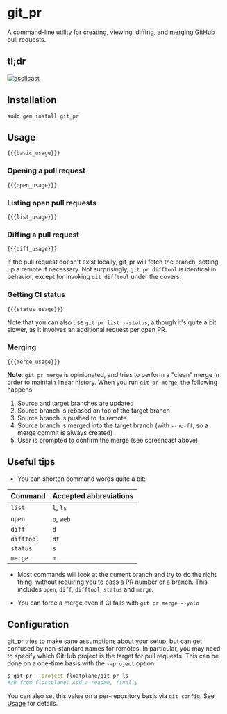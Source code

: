 # git_pr

A command-line utility for creating, viewing, diffing, and merging GitHub pull requests.

## tl;dr

[![asciicast](https://asciinema.org/a/2owcxgz5r5275woapwrrdg5nz.png)](https://asciinema.org/a/2owcxgz5r5275woapwrrdg5nz?autoplay=1&speed=3)

## Installation

`sudo gem install git_pr`

## Usage

```
{{{basic_usage}}}
```

### Opening a pull request

```
{{{open_usage}}}
```

### Listing open pull requests

```
{{{list_usage}}}
```

### Diffing a pull request

```
{{{diff_usage}}}
```

If the pull request doesn't exist locally, git_pr will fetch the branch, setting
up a remote if necessary. Not surprisingly, `git pr difftool` is identical in
behavior, except for invoking `git difftool` under the covers.

### Getting CI status

```
{{{status_usage}}}
```

Note that you can also use `git pr list --status`, although it's quite a bit
slower, as it involves an additional request per open PR.

### Merging

```
{{{merge_usage}}}
```

__Note__: `git pr merge` is opinionated, and tries to perform a "clean" merge in order to
maintain linear history. When you run `git pr merge`, the following happens:

1. Source and target branches are updated
1. Source branch is rebased on top of the target branch
1. Source branch is pushed to its remote
1. Source branch is merged into the target branch (with `--no-ff`, so a merge
   commit is always created)
1. User is prompted to confirm the merge (see screencast above)

## Useful tips

- You can shorten command words quite a bit:

Command | Accepted abbreviations
--- | ---
`list` | `l`, `ls`
`open` | `o`, `web`
`diff` | `d`
`difftool` | `dt`
`status` | `s`
`merge` | `m`

- Most commands will look at the current branch and try to do the right thing,
  without requiring you to pass a PR number or a branch. This includes `open`,
  `diff`, `difftool`, `status` and `merge`.

- You can force a merge even if CI fails with `git pr merge --yolo`

## Configuration

git_pr tries to make sane assumptions about your setup, but can get confused by
non-standard names for remotes. In particular, you may need to specify which
GitHub project is the target for pull requests. This can be done on a one-time
basis with the `--project` option:

```bash
$ git pr --project floatplane/git_pr ls
#39 from floatplane: Add a readme, finally
```

You can also set this value on a per-repository basis via `git config`. See
[Usage](#usage) for details.

